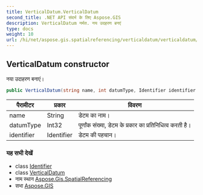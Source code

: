 ```yaml
---
title: VerticalDatum.VerticalDatum
second_title: .NET API संदर्भ के लिए Aspose.GIS
description: VerticalDatum नर्मत. नय उदहरण बनएं
type: docs
weight: 10
url: /hi/net/aspose.gis.spatialreferencing/verticaldatum/verticaldatum/
---
```

## VerticalDatum constructor

नया उदाहरण बनाएं।

```csharp
public VerticalDatum(string name, int datumType, Identifier identifier = null)
```

| पैरामीटर | प्रकार | विवरण |
| --- | --- | --- |
| name | String | डेटम का नाम। |
| datumType | Int32 | पूर्णांक संख्या, डेटम के प्रकार का प्रतिनिधित्व करती है। |
| identifier | Identifier | डेटम की पहचान। |

### यह सभी देखें

* class [Identifier](../../identifier/)
* class [VerticalDatum](../)
* नाम स्थान [Aspose.Gis.SpatialReferencing](../../verticaldatum/)
* सभा [Aspose.GIS](../../../)


